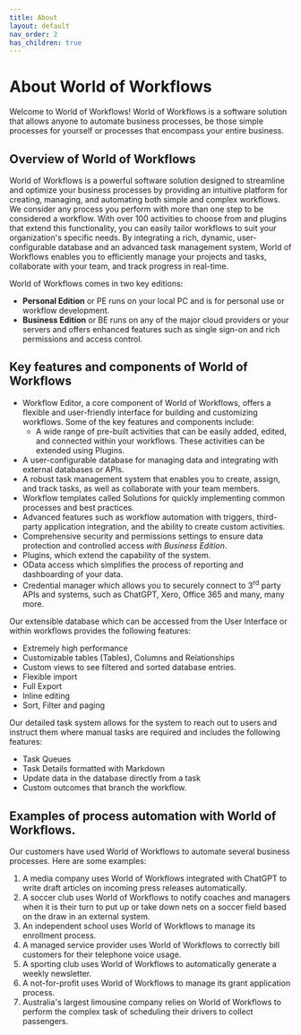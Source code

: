 ```yaml
---
title: About
layout: default
nav_order: 2
has_children: true
---
```


# About World of Workflows

Welcome to World of Workflows! World of Workflows is a software solution that allows anyone to automate business processes, be those simple processes for yourself or processes that encompass your entire business. 

## Overview of World of Workflows

World of Workflows is a powerful software solution designed to streamline and optimize your business processes by providing an intuitive platform for creating, managing, and automating both simple and complex workflows. We consider any process you perform with more than one step to be considered a workflow. With over 100 activities to choose from and plugins that extend this functionality, you can easily tailor workflows to suit your organization's specific needs. By integrating a rich, dynamic, user-configurable database and an advanced task management system, World of Workflows enables you to efficiently manage your projects and tasks, collaborate with your team, and track progress in real-time.

World of Workflows comes in two key editions:

- **Personal Edition** or PE runs on your local PC and is for personal use or workflow development.
- **Business Edition** or BE runs on any of the major cloud providers or your servers and offers enhanced features such as single sign-on and rich permissions and access control.

## Key features and components of World of Workflows

- Workflow Editor, a core component of World of Workflows, offers a flexible and user-friendly interface for building and customizing workflows. Some of the key features and components include:
  - A wide range of pre-built activities that can be easily added, edited, and connected within your workflows.  These activities can be extended using Plugins.
- A user-configurable database for managing data and integrating with external databases or APIs.
- A robust task management system that enables you to create, assign, and track tasks, as well as collaborate with your team members.
- Workflow templates called Solutions for quickly implementing common processes and best practices.
- Advanced features such as workflow automation with triggers, third-party application integration, and the ability to create custom activities.
- Comprehensive security and permissions settings to ensure data protection and controlled access *with Business Edition*.
- Plugins, which extend the capability of the system.
- OData access which simplifies the process of reporting and dashboarding of your data.
- Credential manager which allows you to securely connect to 3<sup>rd</sup> party APIs and systems, such as ChatGPT, Xero, Office 365 and many, many more.

Our extensible database which can be accessed from the User Interface or within workflows provides the following features:

- Extremely high performance
- Customizable tables (Tables), Columns and Relationships
- Custom views to see filtered and sorted database entries.
- Flexible import
- Full Export
- Inline editing
- Sort, Filter and paging

Our detailed task system allows for the system to reach out to users and instruct them where manual tasks are required and includes the following features:

- Task Queues
- Task Details formatted with Markdown
- Update data in the database directly from a task
- Custom outcomes that branch the workflow.

## Examples of process automation with World of Workflows.

Our customers have used World of Workflows to automate several business processes. Here are some examples:

1.  A media company uses World of Workflows integrated with ChatGPT to write draft articles on incoming press releases automatically.
2.  A soccer club uses World of Workflows to notify coaches and managers when it is their turn to put up or take down nets on a soccer field based on the draw in an external system.
3.  An independent school uses World of Workflows to manage its enrollment process.
4.  A managed service provider uses World of Workflows to correctly bill customers for their telephone voice usage.
5.  A sporting club uses World of Workflows to automatically generate a weekly newsletter.
6.  A not-for-profit uses World of Workflows to manage its grant application process.
7.  Australia's largest limousine company relies on World of Workflows to perform the complex task of scheduling their drivers to collect passengers. 